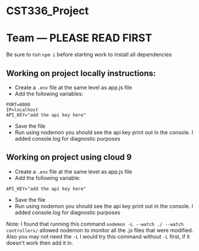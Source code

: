 # CST336_Project

# Team — PLEASE READ FIRST

Be sure to run `npm i` before starting work to install all dependencies

## Working on project locally instructions:

- Create a `.env` file at the same level as app.js file
- Add the following variables:

```
PORT=8080
IP=localhost
API_KEY="add the api key here"
```

- Save the file
- Run using nodemon you should see the api key print out in the console. I added console.log for diagnostic purposes

## Working on project using cloud 9

- Create a `.env` file at the same level as app.js file
- Add the following variable:

```
API_KEY="add the api key here"
```

- Save the file
- Run using nodemon you should see the api key print out in the console. I added console.log for diagnostic purposes

Note: I found that running this command `nodemon -L --watch ./ --watch controllers/` allowed nodemon to monitor all the .js files that were modified.
Also you may not need the `-L` I would try this command without `-L` first, if it doesn't work then add it in.
